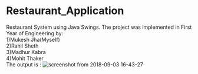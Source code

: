 # Restaurant_Application
Restaurant System using Java Swings. The project was implemented in First Year of Engineering by: </br>
1)Mukesh Jha(Myself)</br>
2)Rahil Sheth</br>
3)Madhur Kabra</br>
4)Mohit Thaker</br>
The output is :
![screenshot from 2018-09-03 16-43-27](https://user-images.githubusercontent.com/26517949/44984609-144a3780-af9b-11e8-82b9-da2653dd6a6f.png)
